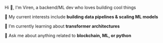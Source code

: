 Hi 👋, I'm Viren, a backend/ML dev who loves building cool things

🔭 My current interests include **building data pipelines & scaling ML models**

🌱 I’m currently learning about **transformer architectures**

💬 Ask me about anything related to **blockchain, ML, or python**
